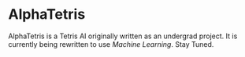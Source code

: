 # AlphaTetris

AlphaTetris is a Tetris AI originally written as an undergrad project. It is currently being rewritten to use _Machine Learning_. Stay Tuned.
